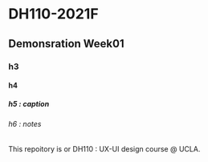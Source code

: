 # DH110-2021F

## Demonsration Week01

### h3

#### h4

##### h5 : caption

###### h6 : notes 

This repoitory is or DH110 : UX-UI design course @ UCLA. 
